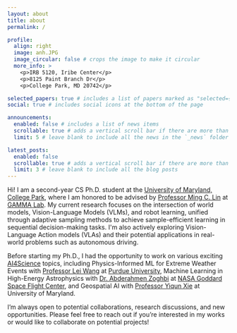 ```yaml
---
layout: about
title: about
permalink: /

profile:
  align: right
  image: anh.JPG
  image_circular: false # crops the image to make it circular
  more_info: >
    <p>IRB 5120, Iribe Center</p>
    <p>8125 Paint Branch Dr</p>
    <p>College Park, MD 20742</p>

selected_papers: true # includes a list of papers marked as "selected={true}"
social: true # includes social icons at the bottom of the page

announcements:
  enabled: false # includes a list of news items
  scrollable: true # adds a vertical scroll bar if there are more than 3 news items
  limit: 5 # leave blank to include all the news in the `_news` folder

latest_posts:
  enabled: false
  scrollable: true # adds a vertical scroll bar if there are more than 3 new posts items
  limit: 3 # leave blank to include all the blog posts
---
```


Hi! I am a second-year CS Ph.D. student at the <a href='https://umd.edu/'>University of Maryland, College Park</a>, where I am honored to be advised by <a href='https://scholar.google.com/citations?user=ugFNit4AAAAJ&hl=en'>Professor Ming C. Lin</a> at <a href='https://gamma.umd.edu/'>GAMMA Lab</a>. My current research focuses on the intersection of world models, Vision-Language Models (VLMs), and robot learning, unified through adaptive sampling methods to achieve sample-efficient learning in sequential decision-making tasks. I'm also actively exploring Vision-Language Action models (VLAs) and their potential applications in real-world problems such as autonomous driving.

Before starting my Ph.D., I had the opportunity to work on various exciting <a href='https://ai4science.caltech.edu/'>AI4Science</a> topics, including Physics-Informed ML for Extreme Weather Events with <a href='https://www.leiw.org/about'>Professor Lei Wang</a> at <a href='https://www.purdue.edu/'>Purdue University</a>, Machine Learning in High-Energy Astrophysics with <a href='https://science.gsfc.nasa.gov/sci/bio/abderahmen.zoghbi'>Dr. Abderahmen Zoghbi</a> at <a href='https://www.nasa.gov/goddard/'>NASA Goddard Space Flight Center</a>, and Geospatial AI with <a href='https://geog.umd.edu/facultyprofile/xie/yiqun'>Professor Yiqun Xie</a> at University of Maryland.

I’m always open to potential collaborations, research discussions, and new opportunities. Please feel free to reach out if you’re interested in my works or would like to collaborate on potential projects!
